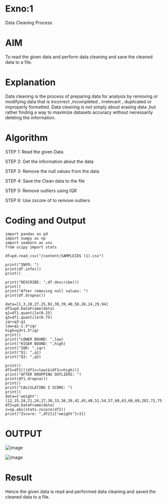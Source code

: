 # Exno:1
Data Cleaning Process

# AIM
To read the given data and perform data cleaning and save the cleaned data to a file.

# Explanation
Data cleaning is the process of preparing data for analysis by removing or modifying data that is incorrect ,incompleted , irrelevant , duplicated or improperly formatted. Data cleaning is not simply about erasing data ,but rather finding a way to maximize datasets accuracy without necessarily deleting the information.

# Algorithm
STEP 1: Read the given Data

STEP 2: Get the information about the data

STEP 3: Remove the null values from the data

STEP 4: Save the Clean data to the file

STEP 5: Remove outliers using IQR

STEP 6: Use zscore of to remove outliers

# Coding and Output
~~~
import pandas as pd
import numpy as np
import seaborn as sns
from scipy import stats

df=pd.read_csv("/content/SAMPLEIDS (1).csv")

print("INFO: ")
print(df.info())
print()

print("DESCRIBE: ",df.describe())
print()
print("After removing null values: ")
print(df.dropna())

data=[1,3,28,27,25,92,30,39,40,50,26,24,29,94]
df1=pd.DataFrame(data)
q1=df1.quantile(0.25)
q3=df1.quantile(0.75)
iqr=q3-q1
low=q1-1.5*iqr
high=q3+1.5*iqr
print()
print("LOWER BOUND: ",low)
print("HIGER BOUND: ",high)
print("IQR: ",iqr)
print("Q1: ",q1)
print("Q3: ",q3)

print()
df1=df1[((df1>=low)&(df1<=high))]
print("AFTER DROPPING OUTLIERS: ")
print(df1.dropna())
print()
print("CALCULATING Z SCORE: ")
print()
data={'weight':[12,15,18,21,24,27,30,33,36,39,42,45,48,51,54,57,60,63,66,69,202,72,75,78,81,84,232,87,90,93,96,99,258]}
df2=pd.DataFrame(data)
z=np.abs(stats.zscore(df2))
print("Zscore: ",df2[z["weight"]>3])
~~~
# OUTPUT
![image](https://github.com/sharmitha3/exno1/assets/145974496/8c6d8653-d848-42b5-8edb-6ad69f8ccbce)

![image](https://github.com/sharmitha3/exno1/assets/145974496/d3505669-50df-41be-9dce-1fa1aa2537de)

# Result
Hence the given data is read and performed data cleaning and saved the cleaned data to a file.
